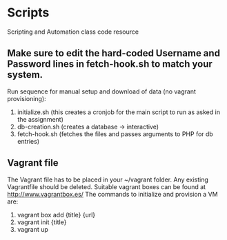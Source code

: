 # Scripts
Scripting and Automation class code resource

## Make sure to edit the hard-coded Username and Password lines in fetch-hook.sh to match your system.
Run sequence for manual setup and download of data (no vagrant provisioning):
1) initialize.sh (this creates a cronjob for the main script to run as asked in the assignment)
2) db-creation.sh (creates a database -> interactive)
3) fetch-hook.sh (fetches the files and passes arguments to PHP for db entries)

## Vagrant file
The Vagrant file has to be placed in your ~/vagrant folder. Any existing Vagrantfile should be deleted.
Suitable vagrant boxes can be found at http://www.vagrantbox.es/
The commands to initialize and provision a VM are:
1) vagrant box add {title} {url}
2) vagrant init {title}
3) vagrant up
